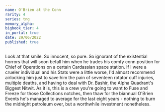 ```yaml
---
name: O'Brien at the Conn
rarity: 4
series: tng
memory_alpha:
bigbook_tier: 4
in_portal: true
date: 29/06/2022
published: true
---
```


Look at that smile. So innocent, so pure. So ignorant of the existential horrors that will soon befall him when he trades his comfy conn position for Chief of Operations on a certain Cardassian space station. If I were a crueler individual and his Stats were a little worse, I'd almost recommend airlocking him just to save him the pain of seventeen rotator cuff injuries, multiple deaths, and having to deal with Dr. Bashir, the Alpha Quadrant's Biggest Nitwit. As it is, this is a crew you're going to want to Fuse and Freeze for those Collections notches, then thaw for the biannual O'Brien Events he's managed to average for the last eight years - nothing to burn the midnight petroleum over, but a worthwhile investment nonetheless.
